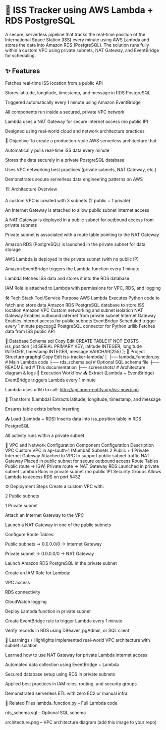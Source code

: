 # 🚀 ISS Tracker using AWS Lambda + RDS PostgreSQL
A secure, serverless pipeline that tracks the real-time position of the International Space Station (ISS) every minute using AWS Lambda and stores the data into Amazon RDS (PostgreSQL). The solution runs fully within a custom VPC using private subnets, NAT Gateway, and EventBridge for scheduling.

##  ✨ Features
Fetches real-time ISS location from a public API

Stores latitude, longitude, timestamp, and message in RDS PostgreSQL

Triggered automatically every 1 minute using Amazon EventBridge

All components run inside a secured, private VPC network

Lambda uses a NAT Gateway for secure internet access (no public IP)

Designed using real-world cloud and network architecture practices

🎯 Objective
To create a production-style AWS serverless architecture that:

Automatically pulls real-time ISS data every minute

Stores the data securely in a private PostgreSQL database

Uses VPC networking best practices (private subnets, NAT Gateway, etc.)

Demonstrates secure serverless data engineering patterns on AWS

🏗️ Architecture Overview
<!-- Replace with your actual GitHub image path -->

A custom VPC is created with 3 subnets (2 public + 1 private)

An Internet Gateway is attached to allow public subnet internet access

A NAT Gateway is deployed in a public subnet for outbound access from private subnets

Private subnet is associated with a route table pointing to the NAT Gateway

Amazon RDS (PostgreSQL) is launched in the private subnet for data storage

AWS Lambda is deployed in the private subnet (with no public IP)

Amazon EventBridge triggers the Lambda function every 1 minute

Lambda fetches ISS data and stores it into the RDS database

IAM Role is attached to Lambda with permissions for VPC, RDS, and logging

🛠️ Tech Stack
Tool/Service	Purpose
AWS Lambda	Executes Python code to fetch and store data
Amazon RDS	PostgreSQL database to store ISS location
Amazon VPC	Custom networking and subnet isolation
NAT Gateway	Enables outbound internet from private subnet
Internet Gateway	Enables internet access for public subnets
EventBridge	Scheduled trigger every 1 minute
psycopg2	PostgreSQL connector for Python
urllib	Fetches data from ISS public API

🧱 Database Schema
sql
Copy
Edit
CREATE TABLE IF NOT EXISTS iss_position (
  id SERIAL PRIMARY KEY,
  latitude INTEGER,
  longitude INTEGER,
  timestamp INTEGER,
  message VARCHAR(255)
);
📂 Project Structure
graphql
Copy
Edit
iss-tracker-lambda/
│
├── lambda_function.py       # Main Lambda code
├── rds_schema.sql           # Optional SQL schema file
├── README.md                # This documentation
├── screenshots/             # Architecture diagram & logs
🔁 Execution Workflow
📥 Extract (Lambda + EventBridge)
EventBridge triggers Lambda every 1 minute

Lambda uses urllib to call: http://api.open-notify.org/iss-now.json

🔧 Transform (Lambda)
Extracts latitude, longitude, timestamp, and message

Ensures table exists before inserting

📤 Load (Lambda + RDS)
Inserts data into iss_position table in RDS PostgreSQL

All activity runs within a private subnet

🔐 VPC and Network Configuration
Component	Configuration Description
VPC	Custom VPC in ap-south-1 (Mumbai)
Subnets	2 Public + 1 Private
Internet Gateway	Attached to VPC to support public subnet traffic
NAT Gateway	Placed in public subnet for secure outbound access
Route Tables	Public route → IGW, Private route → NAT Gateway
RDS	Launched in private subnet
Lambda	Runs in private subnet (no public IP)
Security Groups	Allows Lambda to access RDS on port 5432

⚙️ Deployment Steps
Create a custom VPC with:

2 Public subnets

1 Private subnet

Attach an Internet Gateway to the VPC

Launch a NAT Gateway in one of the public subnets

Configure Route Tables:

Public subnets → 0.0.0.0/0 → Internet Gateway

Private subnet → 0.0.0.0/0 → NAT Gateway

Launch Amazon RDS PostgreSQL in the private subnet

Create an IAM Role for Lambda:

VPC access

RDS connectivity

CloudWatch logging

Deploy Lambda function in private subnet

Create EventBridge rule to trigger Lambda every 1 minute

Verify records in RDS using DBeaver, pgAdmin, or SQL client

🧪 Learnings / Highlights
Implemented real-world VPC architecture with subnet isolation

Learned how to use NAT Gateway for private Lambda internet access

Automated data collection using EventBridge + Lambda

Secured database setup using RDS in private subnets

Applied best practices in IAM roles, routing, and security groups

Demonstrated serverless ETL with zero EC2 or manual infra

📎 Related Files
lambda_function.py – Full Lambda code

rds_schema.sql – Optional SQL schema

architecture.png – VPC architecture diagram (add this image to your repo)
